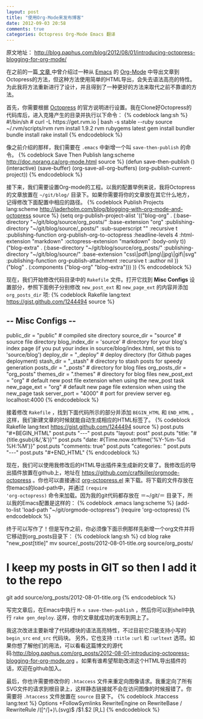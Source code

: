 ```yaml
---
layout: post
title: "使用Org-Mode来发布博客"
date: 2012-09-03 20:58
comments: true
categories: Octopress Org-Mode Emacs 翻译
---
```


<p>
原文地址： <a href="http://blog.paphus.com/blog/2012/08/01/introducing-octopress-blogging-for-org-mode/">http://blog.paphus.com/blog/2012/08/01/introducing-octopress-blogging-for-org-mode/</a>
</p>
<p>
在之前的一篇<a href="http://blog.paphus.com/blog/2012/07/21/octopress-and-org-mode/"> 文章 </a>中曾介绍过一种从 <a href="http://www.gnu.org/software/emacs/">Emacs</a> 的 <a href="http://orgmode.org/">Org-Mode</a> 中导出文章到Octopress的方法，但这种方法使用简单的HTML导出，会失去语法高亮的特性。为此我将方法重新进行了设计，并且得到了一种更好的方法来取代之前不靠谱的方法。
</p>
<p>
首先，你需要根据  <a href="http://octopress.org/">Octopress</a> 的官方说明进行设置。我在Clone好Octopress的代码库后，进入克隆产生的目录并执行以下命令：
{% codeblock lang:sh %}
  #!/bin/sh
  #
  curl -L https://get.rvm.io | bash -s stable --ruby
  source ~/.rvm/scripts/rvm
  rvm install 1.9.2
  rvm rubygems latest
  gem install bundler
  bundle install
  rake install
{% endcodeblock %}

像之前介绍的那样，我们需要在 <code>.emacs</code> 中新增一个叫 <code>save-then-publish</code> 的命令。
{% codeblock Save Then Publish  lang:scheme http://doc.norang.ca/org-mode.html source %}
  (defun save-then-publish ()
    (interactive)
    (save-buffer)
    (org-save-all-org-buffers)
    (org-publish-current-project))
{% endcodeblock %}

接下来，我们需要设置Org-mode的工程。以我的配置举例来说，我将Octopress的文章放置在 <code>~/git/blog/</code> 目录下。如果你需要将你的文章放在其它什么地方，记得修改下面配置中相应的路径。
{% codeblock Publish Projects  lang:scheme http://jaderholm.com/blog/blogging-with-org-mode-and-octopress source %}
  (setq org-publish-project-alist
        '(("blog-org" .  (:base-directory "~/git/blog/source/org_posts/"
                                          :base-extension "org"
                                          :publishing-directory "~/git/blog/source/_posts/"
                                          :sub-superscript ""
                                          :recursive t
                                          :publishing-function org-publish-org-to-octopress
                                          :headline-levels 4
                                          :html-extension "markdown"
                                          :octopress-extension "markdown"
                                          :body-only t))
          ("blog-extra" . (:base-directory "~/git/blog/source/org_posts/"
                                           :publishing-directory "~/git/blog/source/"
                                           :base-extension "css\\|pdf\\|png\\|jpg\\|gif\\|svg"
                                           :publishing-function org-publish-attachment
                                           :recursive t
                                           :author nil
                                           ))
          ("blog" . (:components ("blog-org" "blog-extra")))
          ))
{% endcodeblock %}

现在，我们开始修改代码目录中的 <code>Rakefile</code> 文件。打开它找到 <b>Misc Configs</b> 设置部分，参照下面例子分别修改 <code>new_post_ext</code> 和 <code>new_page_ext</code> 的内容并添加 <code>org_posts_dir</code> 项:
{% codeblock Rakefile  lang:text https://gist.github.com/1244494 source %}
  ## -- Misc Configs -- ##

  public_dir      = "public"    # compiled site directory
  source_dir      = "source"    # source file directory
  blog_index_dir  = 'source'    # directory for your blog's index page (if you put your index in source/blog/index.html, set this to 'source/blog')
  deploy_dir      = "_deploy"   # deploy directory (for Github pages deployment)
  stash_dir       = "_stash"    # directory to stash posts for speedy generation
  posts_dir       = "_posts"    # directory for blog files
  org_posts_dir   = "org_posts"
  themes_dir      = ".themes"   # directory for blog files
  new_post_ext    = "org"  # default new post file extension when using the new_post task
  new_page_ext    = "org"  # default new page file extension when using the new_page task
  server_port     = "4000"      # port for preview server eg. localhost:4000
{% endcodeblock %}

接着修改 <code>Rakefile</code> ，找到下面代码所示的部分并添加 <code>BEGIN_HTML</code> 和 <code>END_HTML</code> 。这样，我们新建文章的时候就能自动生成相应的HTML标签了。
{% codeblock Rakefile  lang:text https://gist.github.com/1244494 source %}
      post.puts "#+BEGIN_HTML"
      post.puts "---"
      post.puts "layout: post"
      post.puts "title: \"#{title.gsub(/&/,'&amp;')}\""
      post.puts "date: #{Time.now.strftime('%Y-%m-%d %H:%M')}"
      post.puts "comments: true"
      post.puts "categories: "
      post.puts "---"
      post.puts "#+END_HTML"
{% endcodeblock %}

现在，我们可以使用我修改后的HTML导出插件来生成新的文章了。我修改后的导出插件放置在github上，地址在 <a href="https://github.com/craftkiller/orgmode-octopress">https://github.com/craftkiller/orgmode-octopress</a> 。你也可以直接通过 <a href="https://raw.github.com/craftkiller/orgmode-octopress/master/org-octopress.el">org-octopress.el</a> 来下载。将下载的文件存放在你emacs的load-path中，并通过 <code>(require 'org-octopress)</code> 命令来加载。因为我的git代码都存放在 ＝~/git/＝ 目录下，所以我的Emacs配置是这样的：
{% codeblock .emacs lang:scheme %}
  (add-to-list 'load-path "~/git/orgmode-octopress")
  (require 'org-octopress)
{% endcodeblock %}

终于可以写作了！但是写作之前，你必须像下面示例那样先新增一个org文件并将它移动到org_posts目录下：
{% codeblock lang:sh %}
  cd blog
  rake "new_post[title]"
  mv source/_posts/2012-08-01-title.org source/org_posts/
  # I keep my posts in GIT so then I add it to the repo
  git add source/org_posts/2012-08-01-title.org
{% endcodeblock %}

写完文章后，在Emacs中执行 <code>M-x save-then-publish</code> ，然后你可以到shell中执行 <code>rake gen_deploy</code>. 这样，你的文章就成功的发布到网上了。
</p>
<p>
我这次改进主要新增了代码模块的语法高亮特性，不过目前它只能支持小写的 <code>begin_src</code> <code>end_src</code> 代码块。 另外，它也支持 <code>:title</code> <code>:url</code> 和 <code>:urltext</code> 选项。如果你想了解他们的用法，可以看看这篇博文的源代码:<a href="http://blog.paphus.com/org\_posts/2012-08-01-introducing-octopress-blogging-for-org-mode.org">http://blog.paphus.com/org_posts/2012-08-01-introducing-octopress-blogging-for-org-mode.org</a> 。如果有谁希望帮助改进这个HTML导出插件的话，欢迎在github加入。
</p>
<p>
最后，你也许需要修改你的 <code>.htaccess</code> 文件来重定向图像请求。我重定向了所有SVG文件的请求到根目录上，这样静态链接就不会在访问图像的时候报错了。你需要将 <code>.htaccess</code> 文件放置在 <code>source</code> 目录下。
{% codeblock .htaccess lang:text %}
  Options +FollowSymlinks
  RewriteEngine on
  RewriteBase /
  RewriteRule /([^/]+)\.(svg)$ /$1.$2 [R,L]
{% endcodeblock %}
</p>